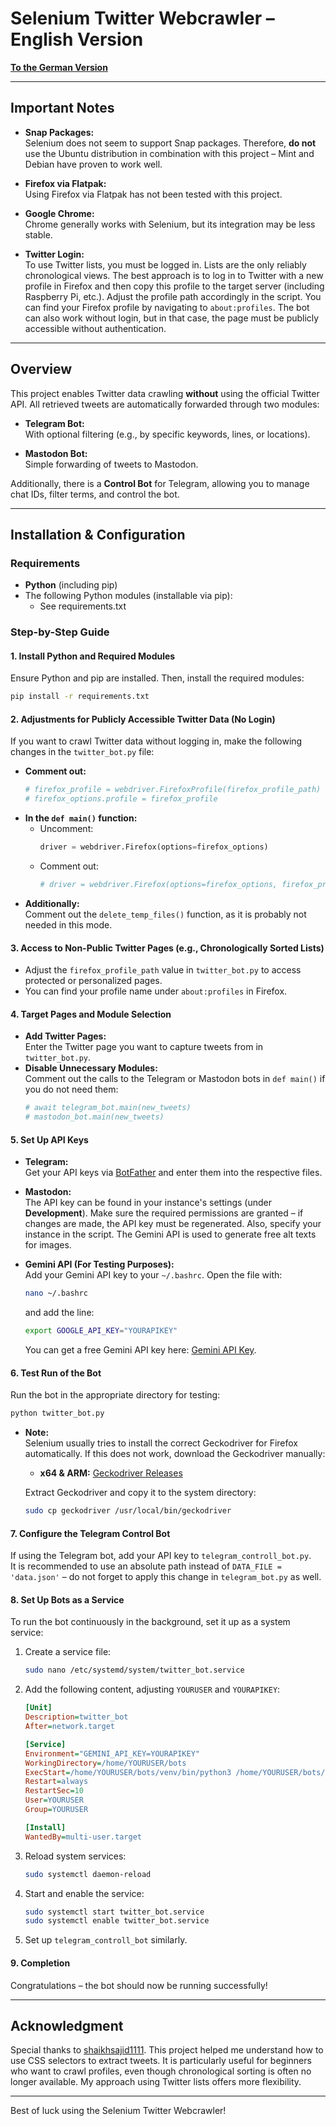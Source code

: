 # Selenium Twitter Webcrawler – English Version

[**To the German Version**](https://github.com/Sam4000der2/selenium_twitter_Webcrawler_de)

---

## Important Notes

- **Snap Packages:**  
  Selenium does not seem to support Snap packages. Therefore, **do not** use the Ubuntu distribution in combination with this project – Mint and Debian have proven to work well.

- **Firefox via Flatpak:**  
  Using Firefox via Flatpak has not been tested with this project.

- **Google Chrome:**  
  Chrome generally works with Selenium, but its integration may be less stable.

- **Twitter Login:**  
  To use Twitter lists, you must be logged in. Lists are the only reliably chronological views. The best approach is to log in to Twitter with a new profile in Firefox and then copy this profile to the target server (including Raspberry Pi, etc.). Adjust the profile path accordingly in the script. You can find your Firefox profile by navigating to `about:profiles`. The bot can also work without login, but in that case, the page must be publicly accessible without authentication.

---

## Overview

This project enables Twitter data crawling **without** using the official Twitter API. All retrieved tweets are automatically forwarded through two modules:

- **Telegram Bot:**  
  With optional filtering (e.g., by specific keywords, lines, or locations).

- **Mastodon Bot:**  
  Simple forwarding of tweets to Mastodon.

Additionally, there is a **Control Bot** for Telegram, allowing you to manage chat IDs, filter terms, and control the bot.

---

## Installation & Configuration

### Requirements

- **Python** (including pip)
- The following Python modules (installable via pip):
  - See requirements.txt

### Step-by-Step Guide

#### 1. Install Python and Required Modules

Ensure Python and pip are installed. Then, install the required modules:
```bash
pip install -r requirements.txt
```

#### 2. Adjustments for Publicly Accessible Twitter Data (No Login)

If you want to crawl Twitter data without logging in, make the following changes in the `twitter_bot.py` file:

- **Comment out:**
  ```python
  # firefox_profile = webdriver.FirefoxProfile(firefox_profile_path)
  # firefox_options.profile = firefox_profile
  ```
- **In the `def main()` function:**
  - Uncomment:
    ```python
    driver = webdriver.Firefox(options=firefox_options)
    ```
  - Comment out:
    ```python
    # driver = webdriver.Firefox(options=firefox_options, firefox_profile=firefox_profile_path)
    ```
- **Additionally:**  
  Comment out the `delete_temp_files()` function, as it is probably not needed in this mode.

#### 3. Access to Non-Public Twitter Pages (e.g., Chronologically Sorted Lists)

- Adjust the `firefox_profile_path` value in `twitter_bot.py` to access protected or personalized pages.
- You can find your profile name under `about:profiles` in Firefox.

#### 4. Target Pages and Module Selection

- **Add Twitter Pages:**  
  Enter the Twitter page you want to capture tweets from in `twitter_bot.py`.
- **Disable Unnecessary Modules:**  
  Comment out the calls to the Telegram or Mastodon bots in `def main()` if you do not need them:
  ```python
  # await telegram_bot.main(new_tweets)
  # mastodon_bot.main(new_tweets)
  ```

#### 5. Set Up API Keys

- **Telegram:**  
  Get your API keys via [BotFather](https://t.me/BotFather) and enter them into the respective files.

- **Mastodon:**  
  The API key can be found in your instance's settings (under **Development**). Make sure the required permissions are granted – if changes are made, the API key must be regenerated. Also, specify your instance in the script. The Gemini API is used to generate free alt texts for images.

- **Gemini API (For Testing Purposes):**  
  Add your Gemini API key to your `~/.bashrc`. Open the file with:
  ```bash
  nano ~/.bashrc
  ```
  and add the line:
  ```bash
  export GOOGLE_API_KEY="YOURAPIKEY"
  ```
  You can get a free Gemini API key here: [Gemini API Key](https://aistudio.google.com/apikey).

#### 6. Test Run of the Bot

Run the bot in the appropriate directory for testing:
```bash
python twitter_bot.py
```
- **Note:**  
  Selenium usually tries to install the correct Geckodriver for Firefox automatically. If this does not work, download the Geckodriver manually:
  - **x64 & ARM:** [Geckodriver Releases](https://github.com/mozilla/geckodriver/releases)
  
  Extract Geckodriver and copy it to the system directory:
  ```bash
  sudo cp geckodriver /usr/local/bin/geckodriver
  ```

#### 7. Configure the Telegram Control Bot

If using the Telegram bot, add your API key to `telegram_controll_bot.py`.  
It is recommended to use an absolute path instead of `DATA_FILE = 'data.json'` – do not forget to apply this change in `telegram_bot.py` as well.

#### 8. Set Up Bots as a Service

To run the bot continuously in the background, set it up as a system service:

1. Create a service file:
   ```bash
   sudo nano /etc/systemd/system/twitter_bot.service
   ```
2. Add the following content, adjusting `YOURUSER` and `YOURAPIKEY`:
   ```ini
   [Unit]
   Description=twitter_bot
   After=network.target

   [Service]
   Environment="GEMINI_API_KEY=YOURAPIKEY"
   WorkingDirectory=/home/YOURUSER/bots
   ExecStart=/home/YOURUSER/bots/venv/bin/python3 /home/YOURUSER/bots/twitter_bot.py
   Restart=always
   RestartSec=10
   User=YOURUSER
   Group=YOURUSER

   [Install]
   WantedBy=multi-user.target
   ```
3. Reload system services:
   ```bash
   sudo systemctl daemon-reload
   ```
4. Start and enable the service:
   ```bash
   sudo systemctl start twitter_bot.service
   sudo systemctl enable twitter_bot.service
   ```
5. Set up `telegram_controll_bot` similarly.

#### 9. Completion

Congratulations – the bot should now be running successfully!

---

## Acknowledgment

Special thanks to [shaikhsajid1111](https://github.com/shaikhsajid1111/twitter-scraper-selenium/blob/main/twitter_scraper_selenium/element_finder.py). This project helped me understand how to use CSS selectors to extract tweets. It is particularly useful for beginners who want to crawl profiles, even though chronological sorting is often no longer available. My approach using Twitter lists offers more flexibility.

---

Best of luck using the Selenium Twitter Webcrawler!

